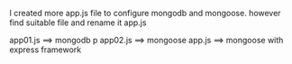 I created more app.js file to configure mongodb and mongoose. however find suitable file and rename it app.js


app01.js ==> mongodb p
app02.js ==> mongoose
app.js   ==> mongoose with express framework



<!--refer  mozilla developer {promises call back in js } -->